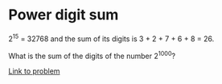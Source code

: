 # Power digit sum


<p>2<sup>15</sup> = 32768 and the sum of its digits is 3 + 2 + 7 + 6 + 8 = 26.</p>
<p>What is the sum of the digits of the number 2<sup>1000</sup>?</p>


[Link to problem](https://projecteuler.net/problem=16)
